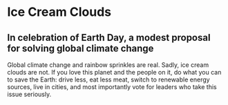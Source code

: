 # Ice Cream Clouds
## In celebration of Earth Day, a modest proposal for solving global climate change

Global climate change and rainbow sprinkles are real.  Sadly, ice cream clouds are not.  If you love this planet and the people on it, do what you can to save the Earth: drive less, eat less meat, switch to renewable energy sources, live in cities, and most importantly vote for leaders who take this issue seriously.
